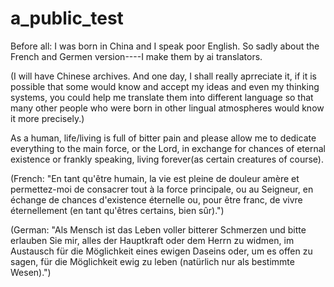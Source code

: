 # a_public_test

Before all: I was born in China and I speak poor English. So sadly about the French and Germen version----I make them by ai translators.

(I will have Chinese archives. And one day, I shall really aprreciate it, if it is possible that some would know and accept my ideas and even my thinking systems, you could help me translate them into different language so that many other people who were born in other lingual atmospheres would know it more precisely.)


As a human, life/living is full of bitter pain and please allow me to dedicate everything to the main force, or the Lord, in exchange for chances of eternal existence or frankly speaking, living forever(as certain creatures of course).

(French: "En tant qu'être humain, la vie est pleine de douleur amère et permettez-moi de consacrer tout à la force principale, ou au Seigneur, en échange de chances d'existence éternelle ou, pour être franc, de vivre éternellement (en tant qu'êtres certains, bien sûr).")

(German: "Als Mensch ist das Leben voller bitterer Schmerzen und bitte erlauben Sie mir, alles der Hauptkraft oder dem Herrn zu widmen, im Austausch für die Möglichkeit eines ewigen Daseins oder, um es offen zu sagen, für die Möglichkeit ewig zu leben (natürlich nur als bestimmte Wesen).")
